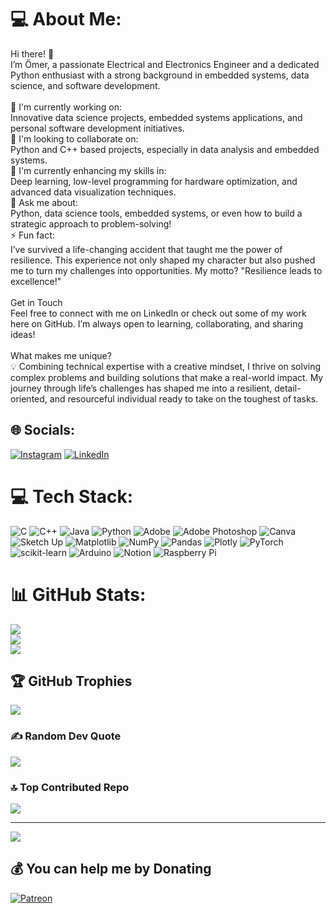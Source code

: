 # 💻 About Me:
Hi there! 👋<br>I’m Ömer, a passionate Electrical and Electronics Engineer and a dedicated Python enthusiast with a strong background in embedded systems, data science, and software development.<br><br>🔭 I'm currently working on: <br>Innovative data science projects, embedded systems applications, and personal software development initiatives.<br>🤝 I'm looking to collaborate on: <br>Python and C++ based projects, especially in data analysis and embedded systems.<br>🌱 I'm currently enhancing my skills in: <br>Deep learning, low-level programming for hardware optimization, and advanced data visualization techniques.<br>💬 Ask me about: <br>Python, data science tools, embedded systems, or even how to build a strategic approach to problem-solving!<br>⚡ Fun fact:  <br>I’ve survived a life-changing accident that taught me the power of resilience. This experience not only shaped my character but also pushed me to turn my challenges into opportunities. My motto? "Resilience leads to excellence!"<br><br>Get in Touch<br>Feel free to connect with me on LinkedIn or check out some of my work here on GitHub. I’m always open to learning, collaborating, and sharing ideas!<br><br>What makes me unique?<br>💡 Combining technical expertise with a creative mindset, I thrive on solving complex problems and building solutions that make a real-world impact. My journey through life’s challenges has shaped me into a resilient, detail-oriented, and resourceful individual ready to take on the toughest of tasks.


## 🌐 Socials:
[![Instagram](https://img.shields.io/badge/Instagram-%23E4405F.svg?logo=Instagram&logoColor=white)](https://instagram.com/omerlkeskin) [![LinkedIn](https://img.shields.io/badge/LinkedIn-%230077B5.svg?logo=linkedin&logoColor=white)](https://linkedin.com/in/omerlutfullahkeskn-2681a7249) 

# 💻 Tech Stack:
![C](https://img.shields.io/badge/c-%2300599C.svg?style=flat&logo=c&logoColor=white) ![C++](https://img.shields.io/badge/c++-%2300599C.svg?style=flat&logo=c%2B%2B&logoColor=white) ![Java](https://img.shields.io/badge/java-%23ED8B00.svg?style=flat&logo=openjdk&logoColor=white) ![Python](https://img.shields.io/badge/python-3670A0?style=flat&logo=python&logoColor=ffdd54) ![Adobe](https://img.shields.io/badge/adobe-%23FF0000.svg?style=flat&logo=adobe&logoColor=white) ![Adobe Photoshop](https://img.shields.io/badge/adobe%20photoshop-%2331A8FF.svg?style=flat&logo=adobe%20photoshop&logoColor=white) ![Canva](https://img.shields.io/badge/Canva-%2300C4CC.svg?style=flat&logo=Canva&logoColor=white) ![Sketch Up](https://img.shields.io/badge/SketchUp-005F9E?style=flat&logo=sketchup&logoColor=white) ![Matplotlib](https://img.shields.io/badge/Matplotlib-%23ffffff.svg?style=flat&logo=Matplotlib&logoColor=black) ![NumPy](https://img.shields.io/badge/numpy-%23013243.svg?style=flat&logo=numpy&logoColor=white) ![Pandas](https://img.shields.io/badge/pandas-%23150458.svg?style=flat&logo=pandas&logoColor=white) ![Plotly](https://img.shields.io/badge/Plotly-%233F4F75.svg?style=flat&logo=plotly&logoColor=white) ![PyTorch](https://img.shields.io/badge/PyTorch-%23EE4C2C.svg?style=flat&logo=PyTorch&logoColor=white) ![scikit-learn](https://img.shields.io/badge/scikit--learn-%23F7931E.svg?style=flat&logo=scikit-learn&logoColor=white) ![Arduino](https://img.shields.io/badge/-Arduino-00979D?style=flat&logo=Arduino&logoColor=white) ![Notion](https://img.shields.io/badge/Notion-%23000000.svg?style=flat&logo=notion&logoColor=white) ![Raspberry Pi](https://img.shields.io/badge/-Raspberry_Pi-C51A4A?style=flat&logo=Raspberry-Pi)
# 📊 GitHub Stats:
![](https://github-readme-stats.vercel.app/api?username=omerkeskinn&theme=midnight-purple&hide_border=true&include_all_commits=false&count_private=false)<br/>
![](https://github-readme-streak-stats.herokuapp.com/?user=omerkeskinn&theme=midnight-purple&hide_border=true)<br/>
![](https://github-readme-stats.vercel.app/api/top-langs/?username=omerkeskinn&theme=midnight-purple&hide_border=true&include_all_commits=false&count_private=false&layout=compact)

## 🏆 GitHub Trophies
![](https://github-profile-trophy.vercel.app/?username=omerkeskinn&theme=codeSTACKr&no-frame=true&no-bg=true&margin-w=4)

### ✍️ Random Dev Quote
![](https://quotes-github-readme.vercel.app/api?type=horizontal&theme=merko)

### 🔝 Top Contributed Repo
![](https://github-contributor-stats.vercel.app/api?username=omerkeskinn&limit=5&theme=aura_dark&combine_all_yearly_contributions=true)

---
[![](https://visitcount.itsvg.in/api?id=omerkeskinn&icon=5&color=0)](https://visitcount.itsvg.in)

  ## 💰 You can help me by Donating
  [![Patreon](https://img.shields.io/badge/Patreon-F96854?style=for-the-badge&logo=patreon&logoColor=white)](https://patreon.com/patreon.com/omerkeskin) 

  
<!-- Proudly created with GPRM ( https://gprm.itsvg.in ) -->
